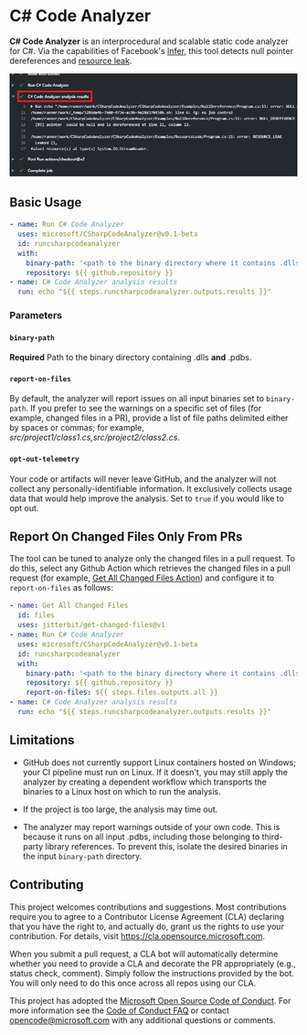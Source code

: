 # C# Code Analyzer

**C# Code Analyzer** is an interprocedural and scalable static code analyzer for C#. Via the capabilities of Facebook's [Infer](https://fbinfer.com/), this tool detects null pointer dereferences and [resource leak](Examples/ResourceLeak/README.md).

![alt text](https://github.com/microsoft/CSharpCodeAnalyzer/blob/master/assets/samplereport.png "Sample Report")

## Basic Usage
```yml
- name: Run C# Code Analyzer      
  uses: microsoft/CSharpCodeAnalyzer@v0.1-beta
  id: runcsharpcodeanalyzer
  with:
    binary-path: '<path to the binary directory where it contains .dlls and .pdbs>'
    repository: ${{ github.repository }}
- name: C# Code Analyzer analysis results
  run: echo "${{ steps.runcsharpcodeanalyzer.outputs.results }}"
```

### Parameters
#### `binary-path`
**Required** Path to the binary directory containing .dlls **and** .pdbs.

#### `report-on-files`
By default, the analyzer will report issues on all input binaries set to `binary-path`. If you prefer to see the warnings on a specific set of files (for example, changed files in a PR), provide a list of file paths delimited either by spaces or commas; for example, _src/project1/class1.cs,src/project2/class2.cs_.

#### `opt-out-telemetry`
Your code or artifacts will never leave GitHub, and the analyzer will not collect any personally-identifiable information. It exclusively collects usage data that would help improve the analysis. Set to `true` if you would like to opt out.

## Report On Changed Files Only From PRs
The tool can be tuned to analyze only the changed files in a pull request. To do this, select any Github Action which retrieves the changed files in a pull request (for example, [Get All Changed Files Action](https://github.com/marketplace/actions/get-all-changed-files)) and configure it to `report-on-files` as follows:
```yml
- name: Get All Changed Files
  id: files
  uses: jitterbit/get-changed-files@v1
- name: Run C# Code Analyzer      
  uses: microsoft/CSharpCodeAnalyzer@v0.1-beta
  id: runcsharpcodeanalyzer
  with:
    binary-path: '<path to the binary directory where it contains .dlls and .pdbs>'
    repository: ${{ github.repository }}
    report-on-files: ${{ steps.files.outputs.all }}
- name: C# Code Analyzer analysis results
  run: echo "${{ steps.runcsharpcodeanalyzer.outputs.results }}"
```

## Limitations
- GitHub does not currently support Linux containers hosted on Windows; your CI pipeline must run on Linux. If it doesn't, you may still apply the analyzer by creating a dependent workflow which transports the binaries to a Linux host on which to run the analysis.

- If the project is too large, the analysis may time out.

- The analyzer may report warnings outside of your own code. This is because it runs on all input .pdbs, including those belonging to third-party library references. To prevent this, isolate the desired binaries in the input `binary-path` directory.

## Contributing

This project welcomes contributions and suggestions.  Most contributions require you to agree to a
Contributor License Agreement (CLA) declaring that you have the right to, and actually do, grant us
the rights to use your contribution. For details, visit https://cla.opensource.microsoft.com.

When you submit a pull request, a CLA bot will automatically determine whether you need to provide
a CLA and decorate the PR appropriately (e.g., status check, comment). Simply follow the instructions
provided by the bot. You will only need to do this once across all repos using our CLA.

This project has adopted the [Microsoft Open Source Code of Conduct](https://opensource.microsoft.com/codeofconduct/).
For more information see the [Code of Conduct FAQ](https://opensource.microsoft.com/codeofconduct/faq/) or
contact [opencode@microsoft.com](mailto:opencode@microsoft.com) with any additional questions or comments.
